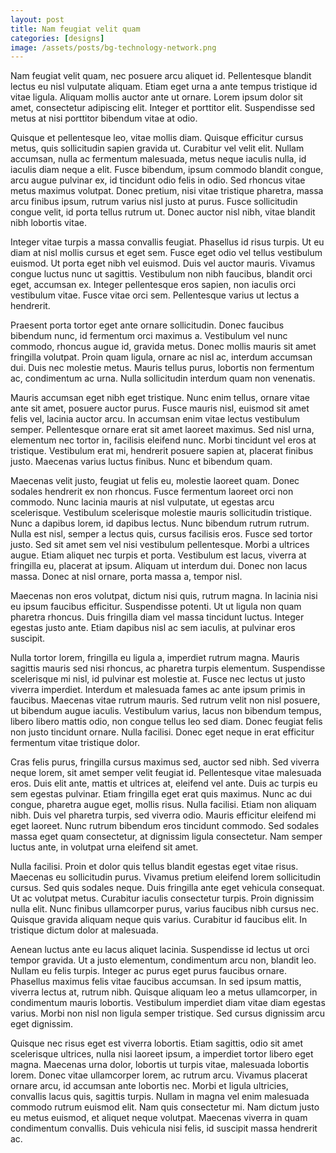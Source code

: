 ```yaml
---
layout: post
title: Nam feugiat velit quam
categories: [designs]
image: /assets/posts/bg-technology-network.png    
---
```


Nam feugiat velit quam, nec posuere arcu aliquet id. Pellentesque blandit lectus eu nisl vulputate aliquam. Etiam eget urna a ante tempus tristique id vitae ligula. Aliquam mollis auctor ante ut ornare. Lorem ipsum dolor sit amet, consectetur adipiscing elit. Integer et porttitor elit. Suspendisse sed metus at nisi porttitor bibendum vitae at odio.

Quisque et pellentesque leo, vitae mollis diam. Quisque efficitur cursus metus, quis sollicitudin sapien gravida ut. Curabitur vel velit elit. Nullam accumsan, nulla ac fermentum malesuada, metus neque iaculis nulla, id iaculis diam neque a elit. Fusce bibendum, ipsum commodo blandit congue, arcu augue pulvinar ex, id tincidunt odio felis in odio. Sed rhoncus vitae metus maximus volutpat. Donec pretium, nisi vitae tristique pharetra, massa arcu finibus ipsum, rutrum varius nisl justo at purus. Fusce sollicitudin congue velit, id porta tellus rutrum ut. Donec auctor nisl nibh, vitae blandit nibh lobortis vitae.

Integer vitae turpis a massa convallis feugiat. Phasellus id risus turpis. Ut eu diam at nisl mollis cursus et eget sem. Fusce eget odio vel tellus vestibulum euismod. Ut porta eget nibh vel euismod. Duis vel auctor mauris. Vivamus congue luctus nunc ut sagittis. Vestibulum non nibh faucibus, blandit orci eget, accumsan ex. Integer pellentesque eros sapien, non iaculis orci vestibulum vitae. Fusce vitae orci sem. Pellentesque varius ut lectus a hendrerit.

Praesent porta tortor eget ante ornare sollicitudin. Donec faucibus bibendum nunc, id fermentum orci maximus a. Vestibulum vel nunc commodo, rhoncus augue id, gravida metus. Donec mollis mauris sit amet fringilla volutpat. Proin quam ligula, ornare ac nisl ac, interdum accumsan dui. Duis nec molestie metus. Mauris tellus purus, lobortis non fermentum ac, condimentum ac urna. Nulla sollicitudin interdum quam non venenatis.

Mauris accumsan eget nibh eget tristique. Nunc enim tellus, ornare vitae ante sit amet, posuere auctor purus. Fusce mauris nisl, euismod sit amet felis vel, lacinia auctor arcu. In accumsan enim vitae lectus vestibulum semper. Pellentesque ornare erat sit amet laoreet maximus. Sed nisl urna, elementum nec tortor in, facilisis eleifend nunc. Morbi tincidunt vel eros at tristique. Vestibulum erat mi, hendrerit posuere sapien at, placerat finibus justo. Maecenas varius luctus finibus. Nunc et bibendum quam.

Maecenas velit justo, feugiat ut felis eu, molestie laoreet quam. Donec sodales hendrerit ex non rhoncus. Fusce fermentum laoreet orci non commodo. Nunc lacinia mauris at nisl vulputate, ut egestas arcu scelerisque. Vestibulum scelerisque molestie mauris sollicitudin tristique. Nunc a dapibus lorem, id dapibus lectus. Nunc bibendum rutrum rutrum. Nulla est nisl, semper a lectus quis, cursus facilisis eros. Fusce sed tortor justo. Sed sit amet sem vel nisi vestibulum pellentesque. Morbi a ultrices augue. Etiam aliquet nec turpis et porta. Vestibulum est lacus, viverra at fringilla eu, placerat at ipsum. Aliquam ut interdum dui. Donec non lacus massa. Donec at nisl ornare, porta massa a, tempor nisl.

Maecenas non eros volutpat, dictum nisi quis, rutrum magna. In lacinia nisi eu ipsum faucibus efficitur. Suspendisse potenti. Ut ut ligula non quam pharetra rhoncus. Duis fringilla diam vel massa tincidunt luctus. Integer egestas justo ante. Etiam dapibus nisl ac sem iaculis, at pulvinar eros suscipit.

Nulla tortor lorem, fringilla eu ligula a, imperdiet rutrum magna. Mauris sagittis mauris sed nisi rhoncus, ac pharetra turpis elementum. Suspendisse scelerisque mi nisl, id pulvinar est molestie at. Fusce nec lectus ut justo viverra imperdiet. Interdum et malesuada fames ac ante ipsum primis in faucibus. Maecenas vitae rutrum mauris. Sed rutrum velit non nisl posuere, ut bibendum augue iaculis. Vestibulum varius, lacus non bibendum tempus, libero libero mattis odio, non congue tellus leo sed diam. Donec feugiat felis non justo tincidunt ornare. Nulla facilisi. Donec eget neque in erat efficitur fermentum vitae tristique dolor.

Cras felis purus, fringilla cursus maximus sed, auctor sed nibh. Sed viverra neque lorem, sit amet semper velit feugiat id. Pellentesque vitae malesuada eros. Duis elit ante, mattis et ultrices at, eleifend vel ante. Duis ac turpis eu sem egestas pulvinar. Etiam fringilla eget erat quis maximus. Nunc ac dui congue, pharetra augue eget, mollis risus. Nulla facilisi. Etiam non aliquam nibh. Duis vel pharetra turpis, sed viverra odio. Mauris efficitur eleifend mi eget laoreet. Nunc rutrum bibendum eros tincidunt commodo. Sed sodales massa eget quam consectetur, at dignissim ligula consectetur. Nam semper luctus ante, in volutpat urna eleifend sit amet.

Nulla facilisi. Proin et dolor quis tellus blandit egestas eget vitae risus. Maecenas eu sollicitudin purus. Vivamus pretium eleifend lorem sollicitudin cursus. Sed quis sodales neque. Duis fringilla ante eget vehicula consequat. Ut ac volutpat metus. Curabitur iaculis consectetur turpis. Proin dignissim nulla elit. Nunc finibus ullamcorper purus, varius faucibus nibh cursus nec. Quisque gravida aliquam neque quis varius. Curabitur id faucibus elit. In tristique dictum dolor at malesuada.

Aenean luctus ante eu lacus aliquet lacinia. Suspendisse id lectus ut orci tempor gravida. Ut a justo elementum, condimentum arcu non, blandit leo. Nullam eu felis turpis. Integer ac purus eget purus faucibus ornare. Phasellus maximus felis vitae faucibus accumsan. In sed ipsum mattis, viverra lectus at, rutrum nibh. Quisque aliquam leo a metus ullamcorper, in condimentum mauris lobortis. Vestibulum imperdiet diam vitae diam egestas varius. Morbi non nisl non ligula semper tristique. Sed cursus dignissim arcu eget dignissim.

Quisque nec risus eget est viverra lobortis. Etiam sagittis, odio sit amet scelerisque ultrices, nulla nisi laoreet ipsum, a imperdiet tortor libero eget magna. Maecenas urna dolor, lobortis ut turpis vitae, malesuada lobortis lorem. Donec vitae ullamcorper lorem, ac rutrum arcu. Vivamus placerat ornare arcu, id accumsan ante lobortis nec. Morbi et ligula ultricies, convallis lacus quis, sagittis turpis. Nullam in magna vel enim malesuada commodo rutrum euismod elit. Nam quis consectetur mi. Nam dictum justo eu metus euismod, et aliquet neque volutpat. Maecenas viverra in quam condimentum convallis. Duis vehicula nisi felis, id suscipit massa hendrerit ac.